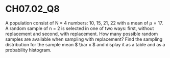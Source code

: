 # CH07.02_Q8 #
A population consist of N = 4 numbers: 10, 15, 21, 22 with a mean of $\mu = 17$. 
A random sample of n = 2 is selected in one of two ways: first, without replacement and second, with replacement.
How many possible random samples are available when sampling with replacement? Find the sampling distribution for the sample mean $ \bar x $ and display it as a table and as a probability histogram.

